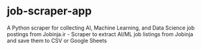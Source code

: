 # job-scraper-app
A Python scraper for collecting AI, Machine Learning, and Data Science job postings from Jobinja.ir -  Scraper to extract AI/ML job listings from Jobinja and save them to CSV or Google Sheets
